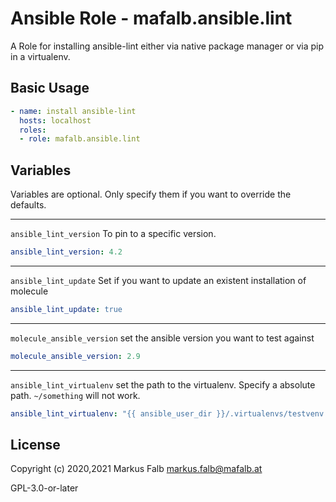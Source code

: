 # Ansible Role - mafalb.ansible.lint

A Role for installing ansible-lint either via native package manager or via pip in a virtualenv.

## Basic Usage

```yaml
- name: install ansible-lint
  hosts: localhost
  roles:
  - role: mafalb.ansible.lint
```

## Variables

Variables are optional. Only specify them if you want to override the defaults.

---

```ansible_lint_version``` To pin to a specific version.

```yaml
ansible_lint_version: 4.2
```

---

```ansible_lint_update``` Set if you want to update an existent installation of molecule

```yaml
ansible_lint_update: true
```

---

```molecule_ansible_version``` set the ansible version you want to test against

```yaml
molecule_ansible_version: 2.9
```

---

```ansible_lint_virtualenv``` set the path to the virtualenv. Specify a absolute path. ```~/something``` will not work.

```yaml
ansible_lint_virtualenv: "{{ ansible_user_dir }}/.virtualenvs/testvenv
```

## License

Copyright (c) 2020,2021 Markus Falb <markus.falb@mafalb.at>

GPL-3.0-or-later
